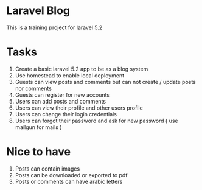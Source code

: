 # Laravel Blog

This is a training project for laravel 5.2

# Tasks 
1. Create a basic laravel 5.2 app to be as a blog system
2. Use homestead to enable local deployment
3. Guests can view posts and comments but can not create / update posts nor comments
4. Guests can register for new accounts 
5. Users can add posts and comments 
6. Users can view their profile and other users profile 
7. Users can change their login credentials 
8. Users can forgot their password and ask for new password ( use mailgun for mails ) 

# Nice to have
1. Posts can contain images
2. Posts can be downloaded or exported to pdf 
3. Posts or comments can have arabic letters

